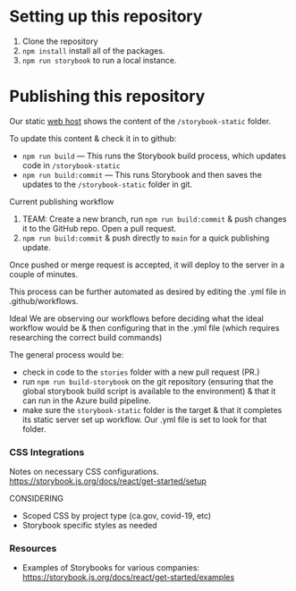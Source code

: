 # Setting up this repository

1. Clone the repository
2. `npm install` install all of the packages.
3. `npm run storybook` to run a local instance.


# Publishing this repository
Our static [web host](https://wonderful-plant-07a82e81e-1.westus2.azurestaticapps.net) shows the content of the `/storybook-static` folder.

To update this content & check it in to github:
* `npm run build` — This runs the Storybook build process, which updates code in `/storybook-static`
* `npm run build:commit` — This runs Storybook and then saves the updates to the `/storybook-static` folder in git.

Current publishing workflow
1. TEAM: Create a new branch, run `npm run build:commit` & push changes it to the GitHub repo. Open a pull request.
2. `npm run build:commit` & push directly to `main` for a quick publishing update.

Once pushed or merge request is accepted, it will deploy to the server in a couple of minutes.

This process can be further automated as desired by editing the .yml file in .github/workflows.

Ideal
We are observing our workflows before deciding what the ideal workflow would be & then configuring that in the .yml file (which requires researching the correct build commands)

The general process would be:
* check in code to the `stories` folder with a new pull request (PR.)
* run `npm run build-storybook` on the git repository (ensuring that the global storybook build script is available to the environment) & that it can run in the Azure build pipeline.
* make sure the `storybook-static` folder is the target & that it completes its static server set up workflow. Our .yml file is set to look for that folder.


### CSS Integrations
Notes on necessary CSS configurations.
https://storybook.js.org/docs/react/get-started/setup

CONSIDERING
* Scoped CSS by project type (ca.gov, covid-19, etc)
* Storybook specific styles as needed

### Resources
* Examples of Storybooks for various companies: https://storybook.js.org/docs/react/get-started/examples